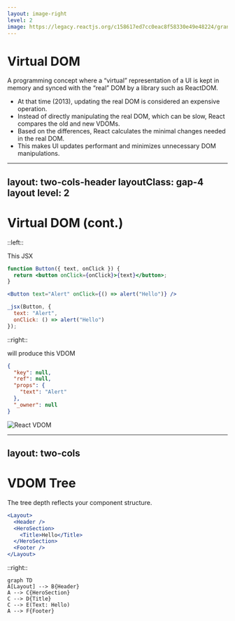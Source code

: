 ```yaml
---
layout: image-right
level: 2
image: https://legacy.reactjs.org/c158617ed7cc0eac8f58330e49e48224/granular-dom-updates.gif
---
```


# Virtual DOM

A programming concept where a “virtual” representation of a UI is kept in memory and synced with the “real” DOM by a library such as ReactDOM.

- At that time (2013), updating the real DOM is considered an expensive operation.
- Instead of directly manipulating the real DOM, which can be slow, React compares the old and new VDOMs.
- Based on the differences, React calculates the minimal changes needed in the real DOM.
- This makes UI updates performant and minimizes unnecessary DOM manipulations.

--- 
layout: two-cols-header
layoutClass: gap-4 layout
level: 2
---
# Virtual DOM (cont.)

::left::

This JSX 

```jsx {1-3|5|7-10}
function Button({ text, onClick }) {
  return <button onClick={onClick}>{text}</button>;
}

<Button text="Alert" onClick={() => alert("Hello")} />

_jsx(Button, {
  text: "Alert",
  onClick: () => alert("Hello")
});
```

::right::

<div v-click="3">

will produce this VDOM

```json
{
  "key": null,
  "ref": null,
  "props": {
    "text": "Alert"
  },
  "_owner": null
}
```

![React VDOM](/react-vdom.png)

</div>

<style>
.layout {
  grid-template-rows: min-content 1fr;
}
</style>

 
---
layout: two-cols
---

# VDOM Tree

The tree depth reflects your component structure.

```jsx
<Layout>
  <Header />
  <HeroSection>
    <Title>Hello</Title>
  </HeroSection>
  <Footer />
</Layout>
```

::right::

```mermaid
graph TD
A[Layout] --> B{Header}
A --> C{HeroSection}
C --> D{Title}
C --> E(Text: Hello)
A --> F{Footer}
```
